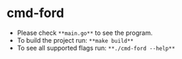 # cmd-ford

- Please check `**main.go**` to see the program.
- To build the project run: `**make build**`
- To see all supported flags run: `**./cmd-ford --help**`
